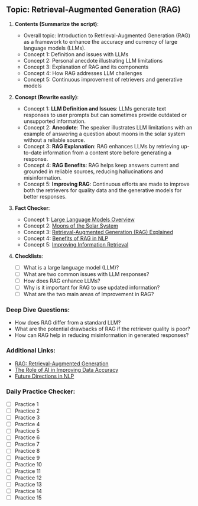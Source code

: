 ## Topic: Retrieval-Augmented Generation (RAG)

1. **Contents (Summarize the script)**:
   - Overall topic: Introduction to Retrieval-Augmented Generation (RAG) as a framework to enhance the accuracy and currency of large language models (LLMs).
   - Concept 1: Definition and issues with LLMs
   - Concept 2: Personal anecdote illustrating LLM limitations
   - Concept 3: Explanation of RAG and its components
   - Concept 4: How RAG addresses LLM challenges
   - Concept 5: Continuous improvement of retrievers and generative models

2. **Concept (Rewrite easily)**:
   - Concept 1: **LLM Definition and Issues**: LLMs generate text responses to user prompts but can sometimes provide outdated or unsupported information.
   - Concept 2: **Anecdote**: The speaker illustrates LLM limitations with an example of answering a question about moons in the solar system without a reliable source.
   - Concept 3: **RAG Explanation**: RAG enhances LLMs by retrieving up-to-date information from a content store before generating a response.
   - Concept 4: **RAG Benefits**: RAG helps keep answers current and grounded in reliable sources, reducing hallucinations and misinformation.
   - Concept 5: **Improving RAG**: Continuous efforts are made to improve both the retrievers for quality data and the generative models for better responses.

3. **Fact Checker**:
   - Concept 1: [Large Language Models Overview](https://en.wikipedia.org/wiki/Large_language_model)
   - Concept 2: [Moons of the Solar System](https://solarsystem.nasa.gov/moons/overview/)
   - Concept 3: [Retrieval-Augmented Generation (RAG) Explained](https://towardsdatascience.com/retrieval-augmented-generation-rag-explained-57332d03386c)
   - Concept 4: [Benefits of RAG in NLP](https://www.ibm.com/cloud/blog/retrieval-augmented-generation)
   - Concept 5: [Improving Information Retrieval](https://research.ibm.com/blog/advances-in-information-retrieval)

4. **Checklists**:
   - [ ] What is a large language model (LLM)?
   - [ ] What are two common issues with LLM responses?
   - [ ] How does RAG enhance LLMs?
   - [ ] Why is it important for RAG to use updated information?
   - [ ] What are the two main areas of improvement in RAG?

### Deep Dive Questions:
   - How does RAG differ from a standard LLM?
   - What are the potential drawbacks of RAG if the retriever quality is poor?
   - How can RAG help in reducing misinformation in generated responses?

### Additional Links:
   - [RAG: Retrieval-Augmented Generation](https://arxiv.org/abs/2005.11401)
   - [The Role of AI in Improving Data Accuracy](https://www.ibm.com/watson/ai)
   - [Future Directions in NLP](https://www.jmlr.org/papers/volume21/20-074/20-074.pdf)

### Daily Practice Checker:
   - [ ] Practice 1
   - [ ] Practice 2
   - [ ] Practice 3
   - [ ] Practice 4
   - [ ] Practice 5
   - [ ] Practice 6
   - [ ] Practice 7
   - [ ] Practice 8
   - [ ] Practice 9
   - [ ] Practice 10
   - [ ] Practice 11
   - [ ] Practice 12
   - [ ] Practice 13
   - [ ] Practice 14
   - [ ] Practice 15
